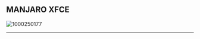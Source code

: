 ## MANJARO XFCE
![1000250177](https://github.com/user-attachments/assets/a792198d-7804-41de-ae53-b10025ff483b)

---
